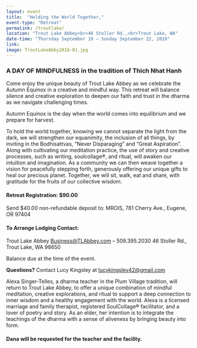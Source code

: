 ```yaml
---
layout: event
title:  "Holding the World Together,"
event-type: "Retreat"
permalink: /troutlake/
location: "Trout Lake Abbey<br>46 Stoller Rd.,<br>Trout Lake, WA"
date-time: "Thursday September 19 – Sunday September 22, 2019"
link: 
image: TroutLakeAbby2018-01.jpg
---
```


### A DAY OF MINDFULNESS in the tradition of Thich Nhat Hanh

Come enjoy the unique beauty of Trout Lake Abbey as we celebrate the Autumn Equinox in a
creative and mindful way. This retreat will balance silence and creative exploration to deepen our faith and trust in the dharma as we navigate challenging times.
  
Autumn Equinox is the day when the world comes into equilibrium and we prepare for harvest.

To hold the world together, knowing we cannot separate the light from the dark, we will strengthen
our equanimity, the inclusion of all things, by inviting in the Bodhisattvas, “Never Disparaging” and
“Great Aspiration”. Along with cultivating our meditation practice, the use of story and creative
processes, such as writing, soulcollage®, and ritual, will awaken our intuition and imagination. As a
community we can then weave together a vision for peacefully stepping forth, generously offering
our unique gifts to heal our precious planet. Together, we will sit, walk, eat and share, with gratitude for the fruits of our collective wisdom.

#### Retreat Registration: $90.00
Send $40.00 non-refundable deposit to:
MROIS, 781 Cherry Ave.,
Eugene, OR 97404

#### To Arrange Lodging Contact:
Trout Lake Abbey
Business@TLAbbey.com – 509.395.2030
46 Stoller Rd., Trout Lake, WA 98650

Balance due at the time of the event.

<strong>Questions?</strong> Contact Lucy Kingsley at lucykingsley42@gmail.com

Alexa Singer-Telles, a dharma teacher in the Plum Village tradition, will return to Trout
Lake Abbey, to offer a unique combination of mindful meditation, creative explorations, and
ritual to support a deep connection to inner wisdom and a healthy engagement with the
world. Alexa is a licensed marriage and family therapist, registered SoulCollage® facilitator,
and a lover of poetry and story. As an elder, her intention is to integrate the teachings of the dharma with a sense of aliveness by bringing beauty into form.

#### Dana will be requested for the teacher and the facility.

